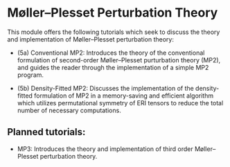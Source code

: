 Møller–Plesset Perturbation Theory 
==================================

This module offers the following tutorials which seek to discuss the theory and implementation of Møller–Plesset perturbation theory:

- (5a) Conventional MP2: Introduces the theory of the conventional formulation of second-order Møller–Plesset purturbation theory (MP2), and guides the reader through the implementation of a simple MP2 program.

- (5b) Density-Fitted MP2: Discusses the implementation of the density-fitted formulation of MP2 in a memory-saving and efficient algorithm which utilizes permutational symmetry of ERI tensors to reduce the total number of necessary computations.

## Planned tutorials:

- MP3: Introduces the theory and implementation of third order Møller–Plesset perturbation theory. 
